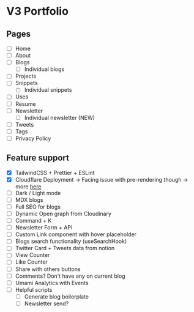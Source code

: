 # V3 Portfolio

## Pages

- [ ] Home
- [ ] About
- [ ] Blogs
  - [ ] Individual blogs
- [ ] Projects
- [ ] Snippets
  - [ ] Individual snippets
- [ ] Uses
- [ ] Resume
- [ ] Newsletter
  - [ ] Individual newsletter (NEW)
- [ ] Tweets
- [ ] Tags
- [ ] Privacy Policy

## Feature support

- [x] TailwindCSS + Prettier + ESLint
- [x] Cloudflare Deployment -> Facing issue with pre-rendering though -> more [here](https://github.com/withastro/astro/issues/7140)
- [ ] Dark / Light mode
- [ ] MDX blogs
- [ ] Full SEO for blogs
- [ ] Dynamic Open graph from Cloudinary
- [ ] Command + K
- [ ] Newsletter Form + API
- [ ] Custom Link component with hover placeholder
- [ ] Blogs search functionality (useSearchHook)
- [ ] Twitter Card + Tweets data from notion
- [ ] View Counter
- [ ] Like Counter
- [ ] Share with others buttons
- [ ] Comments? Don't have any on current blog
- [ ] Umami Analytics with Events
- [ ] Helpful scripts
  - [ ] Generate blog boilerplate
  - [ ] Newsletter send?